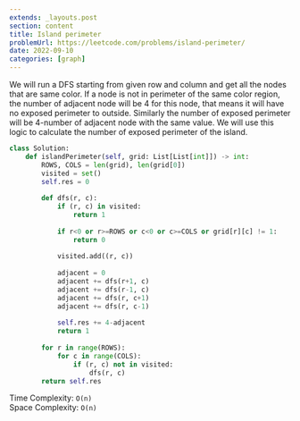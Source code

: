 ```yaml
---
extends: _layouts.post
section: content
title: Island perimeter
problemUrl: https://leetcode.com/problems/island-perimeter/
date: 2022-09-10
categories: [graph]
---
```


We will run a DFS starting from given row and column and get all the nodes that are same color. If a node is not in perimeter of the same color region, the number of adjacent node will be 4 for this node, that means it will have no exposed perimeter to outside. Similarly the number of exposed perimeter will be 4-number of adjacent node with the same value. We will use this logic to calculate the number of exposed perimeter of the island.

```python
class Solution:
    def islandPerimeter(self, grid: List[List[int]]) -> int:
        ROWS, COLS = len(grid), len(grid[0])
        visited = set()
        self.res = 0
        
        def dfs(r, c):
            if (r, c) in visited:
                return 1
            
            if r<0 or r>=ROWS or c<0 or c>=COLS or grid[r][c] != 1:
                return 0
            
            visited.add((r, c))
            
            adjacent = 0
            adjacent += dfs(r+1, c)
            adjacent += dfs(r-1, c)
            adjacent += dfs(r, c+1)
            adjacent += dfs(r, c-1)
            
            self.res += 4-adjacent
            return 1
            
        for r in range(ROWS):
            for c in range(COLS):
                if (r, c) not in visited:
                    dfs(r, c)
        return self.res
```

Time Complexity: `O(n)` <br/>
Space Complexity: `O(n)`